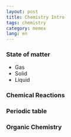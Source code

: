 ```yaml
---
layout: post
title: Chemistry Intro
tags: chemistry
category: memex
lang: en
---
```


### State of matter

- Gas
- Solid
- Liquid

### Chemical Reactions

### Periodic table

### Organic Chemistry